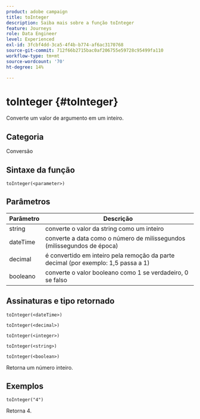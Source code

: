```yaml
---
product: adobe campaign
title: toInteger
description: Saiba mais sobre a função toInteger
feature: Journeys
role: Data Engineer
level: Experienced
exl-id: 3fcbf4dd-3ca5-4f4b-b774-af6ac3170768
source-git-commit: 712f66b2715bac0af206755e59728c95499fa110
workflow-type: tm+mt
source-wordcount: '70'
ht-degree: 14%

---
```


# toInteger {#toInteger}

Converte um valor de argumento em um inteiro.

## Categoria

Conversão

## Sintaxe da função

`toInteger(<parameter>)`

## Parâmetros

| Parâmetro | Descrição |
|--- |--- |
| string | converte o valor da string como um inteiro |
| dateTime | converte a data como o número de milissegundos (milissegundos de época) |
| decimal | é convertido em inteiro pela remoção da parte decimal (por exemplo: 1,5 passa a 1) |
| booleano | converte o valor booleano como 1 se verdadeiro, 0 se falso |

## Assinaturas e tipo retornado

`toInteger(<dateTime>)`

`toInteger(<decimal>)`

`toInteger(<integer>)`

`toInteger(<string>)`

`toInteger(<boolean>)`

Retorna um número inteiro.

## Exemplos

`toInteger("4")`

Retorna 4.
